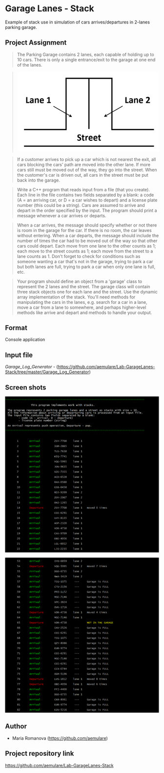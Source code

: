 # Garage Lanes - Stack

Example of stack use in simulation of cars arrives/departures in 2-lanes parking garage.

## Project Assignment

> The Parking Garage contains 2 lanes, each capable of holding up to 10 cars. There is only a single entrance/exit to the garage at one end of the lanes.

> ![alt tag](https://raw.githubusercontent.com/aemulare/Lab-GarageLanes-Stack/master/garage.png)

> If a customer arrives to pick up a car which is not nearest the exit, all cars blocking the cars' path are moved into the other lane. If more cars still must be moved out of the way, they go into the street. When the customer's car is driven out, all cars in the street must be put back into the garage.

>Write a C++ program that reads input from a file (that you create). Each line in the file contains two fields separated by a blank: a code (A = an arriving car, or D = a car wishes to depart) and a license plate number (this could be a string). Cars are assumed to arrive and depart in the order specified by the input. The program should print a message whenever a car arrives or departs.

> When a car arrives, the message should specify whether or not there is room in the garage for the car. If there is no room, the car leaves without entering. When a car departs, the message should include the number of times the car had to be moved out of the way so that other cars could depart. Each move from one lane to the other counts as 1; each move to the street counts as 1; each move from the street to a lane counts as 1. Don't forget to check for conditions such as someone wanting a car that's not in the garage, trying to park a car but both lanes are full, trying to park a car when only one lane is full, etc.

> Your program should define an object from a 'garage' class to represent the 2 lanes and the street. The garage class will contain three stack objects one for each lane and the street. Use the dynamic array implementation of the stack. You'll need methods for manipulating the cars in the lanes, e.g. search for a car in a lane, move a car from a lane to somewhere, and perhaps higher-level methods like arrive and depart and methods to handle your output.


## Format

Console application
  
## Input file 

*Garage_Log_Generator* - (https://github.com/aemulare/Lab-GarageLanes-Stack/tree/master/Garage_Log_Generator)

## Screen shots

![alt tag](https://raw.githubusercontent.com/aemulare/Lab-GarageLanes-Stack/master/GarageLanes-screen-shot-1.png)

![alt tag](https://raw.githubusercontent.com/aemulare/Lab-GarageLanes-Stack/master/GarageLanes-screen-shot-2.png)


## Author

* Maria Romanova
  (https://github.com/aemulare)

## Project repository link

https://github.com/aemulare/Lab-GarageLanes-Stack
